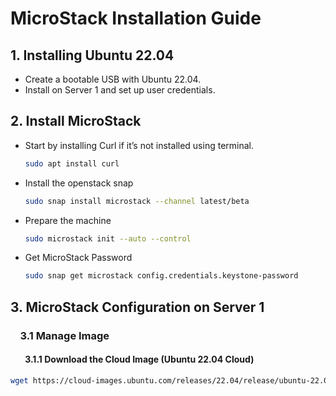 # MicroStack Installation Guide

## 1. Installing Ubuntu 22.04
- Create a bootable USB with Ubuntu 22.04.
- Install on Server 1 and set up user credentials.

## 2. Install MicroStack
- Start by installing Curl if it’s not installed using terminal.
  ```bash
  sudo apt install curl
  ```
- Install the openstack snap
  ```bash
  sudo snap install microstack --channel latest/beta
  ```

- Prepare the machine
  ```bash
  sudo microstack init --auto --control
  ```

- Get MicroStack Password
  ```bash
  sudo snap get microstack config.credentials.keystone-password
  ```

## 3. MicroStack Configuration on Server 1
### &nbsp;&nbsp;&nbsp; 3.1 Manage Image
#### &nbsp;&nbsp;&nbsp;&nbsp;&nbsp;&nbsp; 3.1.1 Download the Cloud Image (Ubuntu 22.04 Cloud)
```bash
wget https://cloud-images.ubuntu.com/releases/22.04/release/ubuntu-22.04-server-cloudimg-amd64.img
```
